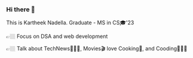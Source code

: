 ### Hi there 👋

This is Kartheek Nadella.
Graduate - MS in CS🎓'23

👉🏼 Focus on DSA and web development

👉🏼 Talk about TechNews👨🏻‍💻, Movies🎬 love Cooking🥘, and Cooding👨🏻‍💻
